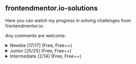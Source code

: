 ## frontendmentor.io-solutions
Here you can watch my progress in solving challenges from frontendmentor.io.

Any comments are welcome.

<details>
<summary>Newbie [17/17] (Free, Free++)</summary>

| No | Challenge | Live demo | Source |
| :---: | :--- | :---: | :--- |
| 01 | QR code component | [Live demo](https://alexkolykhalov.github.io/frontendmentor.io-solutions/newbie/qr-code-component-main/) | [Source](https://github.com/AlexKolykhalov/frontendmentor.io-solutions/tree/master/newbie/qr-code-component-main) |
| 02 | 3 column preview card component | [Live demo](https://alexkolykhalov.github.io/frontendmentor.io-solutions/newbie/3-column-preview-card-component-main/) | [Source](https://github.com/AlexKolykhalov/frontendmentor.io-solutions/tree/master/newbie/3-column-preview-card-component-main) |
| 03 | Hunddle landing page | [Live demo](https://alexkolykhalov.github.io/frontendmentor.io-solutions/newbie/huddle-landing-page-with-single-introductory-section-master/) | [Source](https://github.com/AlexKolykhalov/frontendmentor.io-solutions/tree/master/newbie/huddle-landing-page-with-single-introductory-section-master) |
| 04 | Product preview card component | [Live demo](https://alexkolykhalov.github.io/frontendmentor.io-solutions/newbie/product-preview-card-component-main/) | [Source](https://github.com/AlexKolykhalov/frontendmentor.io-solutions/tree/master/newbie/product-preview-card-component-main) |
| 05 | Single price grid component | [Live demo](https://alexkolykhalov.github.io/frontendmentor.io-solutions/newbie/single-price-grid-component-master/) | [Source](https://github.com/AlexKolykhalov/frontendmentor.io-solutions/tree/master/newbie/single-price-grid-component-master) |
| 06 | Profile card component | [Live demo](https://alexkolykhalov.github.io/frontendmentor.io-solutions/newbie/profile-card-component-main/) | [Source](https://github.com/AlexKolykhalov/frontendmentor.io-solutions/tree/master/newbie/profile-card-component-main) |
| 07 | Order summary component | [Live demo](https://alexkolykhalov.github.io/frontendmentor.io-solutions/newbie/order-summary-component-main/) | [Source](https://github.com/AlexKolykhalov/frontendmentor.io-solutions/tree/master/newbie/order-summary-component-main) |
| 08 | NFT preview card component | [Live demo](https://alexkolykhalov.github.io/frontendmentor.io-solutions/newbie/nft-preview-card-component-main/) | [Source](https://github.com/AlexKolykhalov/frontendmentor.io-solutions/tree/master/newbie/nft-preview-card-component-main) |
| 09 | Stats preview card component | [Live demo](https://alexkolykhalov.github.io/frontendmentor.io-solutions/newbie/stats-preview-card-component-main/) | [Source](https://github.com/AlexKolykhalov/frontendmentor.io-solutions/tree/master/newbie/stats-preview-card-component-main) |
| 10 | Social proof section | [Live demo](https://alexkolykhalov.github.io/frontendmentor.io-solutions/newbie/social-proof-section-master/) | [Source](https://github.com/AlexKolykhalov/frontendmentor.io-solutions/tree/master/newbie/social-proof-section-master) |
| 11 | Four card feature section | [Live demo](https://alexkolykhalov.github.io/frontendmentor.io-solutions/newbie/four-card-feature-section-master/) | [Source](https://github.com/AlexKolykhalov/frontendmentor.io-solutions/tree/master/newbie/four-card-feature-section-master) |
| 12 | Interactive rating component | [Live demo](https://alexkolykhalov.github.io/frontendmentor.io-solutions/newbie/interactive-rating-component-main/) | [Source](https://github.com/AlexKolykhalov/frontendmentor.io-solutions/tree/master/newbie/interactive-rating-component-main) |
| 13 | FAQ accordion card | [Live demo](https://alexkolykhalov.github.io/frontendmentor.io-solutions/newbie/faq-accordion-card-main/) | [Source](https://github.com/AlexKolykhalov/frontendmentor.io-solutions/tree/master/newbie/faq-accordion-card-main) |
| 14 | Article preview component | [Live demo](https://alexkolykhalov.github.io/frontendmentor.io-solutions/newbie/article-preview-component-master/) | [Source](https://github.com/AlexKolykhalov/frontendmentor.io-solutions/tree/master/newbie/article-preview-component-master) |
| 15 | Base Apparel coming soon page | [Live demo](https://alexkolykhalov.github.io/frontendmentor.io-solutions/newbie/base-apparel-coming-soon-master/) | [Source](https://github.com/AlexKolykhalov/frontendmentor.io-solutions/tree/master/newbie/base-apparel-coming-soon-master) |
| 16 | Intro component with sign up form | [Live demo](https://alexkolykhalov.github.io/frontendmentor.io-solutions/newbie/intro-component-with-signup-form-master/) | [Source](https://github.com/AlexKolykhalov/frontendmentor.io-solutions/tree/master/newbie/intro-component-with-signup-form-master) |
| 17 | Ping coming soon page | [Live demo](https://alexkolykhalov.github.io/frontendmentor.io-solutions/newbie/ping-coming-soon-page-master/) | [Source](https://github.com/AlexKolykhalov/frontendmentor.io-solutions/tree/master/newbie/ping-coming-soon-page-master) |

</details>

<details>
<summary>Junior [25/25] (Free, Free++)</summary>

| No | Challenge | Live demo | Source |
| :---: | :--- | :---: | :--- |
| 01 | News homepage | [Live demo](https://alexkolykhalov.github.io/frontendmentor.io-solutions/junior/news-homepage-main/) | [Source](https://github.com/AlexKolykhalov/frontendmentor.io-solutions/tree/master/junior/news-homepage-main) |
| 02 | Notifications page | [Live demo](https://alexkolykhalov.github.io/frontendmentor.io-solutions/junior/notifications-page-main/) | [Source](https://github.com/AlexKolykhalov/frontendmentor.io-solutions/tree/master/junior/notifications-page-main) |
| 03 | Interactive card details form | [Live demo](https://alexkolykhalov.github.io/frontendmentor.io-solutions/junior/interactive-card-details-form-main/) | [Source](https://github.com/AlexKolykhalov/frontendmentor.io-solutions/tree/master/junior/interactive-card-details-form-main) |
| 04 | Expenses chart component | [Live demo](https://alexkolykhalov.github.io/frontendmentor.io-solutions/junior/expenses-chart-component-main/) | [Source](https://github.com/AlexKolykhalov/frontendmentor.io-solutions/tree/master/junior/expenses-chart-component-main) |
| 05 | Intro section with dropdown navigation | [Live demo](https://alexkolykhalov.github.io/frontendmentor.io-solutions/junior/intro-section-with-dropdown-navigation-main/) | [Source](https://github.com/AlexKolykhalov/frontendmentor.io-solutions/tree/master/junior/intro-section-with-dropdown-navigation-main) |
| 06 | Advice generator app | [Live demo](https://alexkolykhalov.github.io/frontendmentor.io-solutions/junior/advice-generator-app-main/) | [Source](https://github.com/AlexKolykhalov/frontendmentor.io-solutions/tree/master/junior/advice-generator-app-main) |
| 07 | Time tracking dashboard | [Live demo](https://alexkolykhalov.github.io/frontendmentor.io-solutions/junior/time-tracking-dashboard-main/) | [Source](https://github.com/AlexKolykhalov/frontendmentor.io-solutions/tree/master/junior/time-tracking-dashboard-main) |
| 08 | Tip calculator app | [Live demo](https://alexkolykhalov.github.io/frontendmentor.io-solutions/junior/tip-calculator-app-main/) | [Source](https://github.com/AlexKolykhalov/frontendmentor.io-solutions/tree/master/junior/tip-calculator-app-main) |
| 09 | Sunnyside agency landing page | [Live demo](https://alexkolykhalov.github.io/frontendmentor.io-solutions/junior/sunnyside-agency-landing-page-main/) | [Source](https://github.com/AlexKolykhalov/frontendmentor.io-solutions/tree/master/junior/sunnyside-agency-landing-page-main) |
| 10 | Blogr landing page | [Live demo](https://alexkolykhalov.github.io/frontendmentor.io-solutions/junior/blogr-landing-page-main/) | [Source](https://github.com/AlexKolykhalov/frontendmentor.io-solutions/tree/master/junior/blogr-landing-page-main) |
| 11 | Crowdfunding product page | [Live demo](https://alexkolykhalov.github.io/frontendmentor.io-solutions/junior/crowdfunding-product-page-main/) | [Source](https://github.com/AlexKolykhalov/frontendmentor.io-solutions/tree/master/junior/crowdfunding-product-page-main) |
| 12 | Interactive pricing component | [Live demo](https://alexkolykhalov.github.io/frontendmentor.io-solutions/junior/interactive-pricing-component-main/) | [Source](https://github.com/AlexKolykhalov/frontendmentor.io-solutions/tree/master/junior/interactive-pricing-component-main) |
| 13 | Loopstudios landing page | [Live demo](https://alexkolykhalov.github.io/frontendmentor.io-solutions/junior/loopstudios-landing-page-main/) | [Source](https://github.com/AlexKolykhalov/frontendmentor.io-solutions/tree/master/junior/loopstudios-landing-page-main) |
| 14 | Testimonials grid section | [Live demo](https://alexkolykhalov.github.io/frontendmentor.io-solutions/junior/testimonials-grid-section-main/) | [Source](https://github.com/AlexKolykhalov/frontendmentor.io-solutions/tree/master/junior/testimonials-grid-section-main) |
| 15 | Fylo data storage component | [Live demo](https://alexkolykhalov.github.io/frontendmentor.io-solutions/junior/fylo-data-storage-component-master/) | [Source](https://github.com/AlexKolykhalov/frontendmentor.io-solutions/tree/master/junior/fylo-data-storage-component-master) |
| 16 | Coding bootcamp testimonials slider | [Live demo](https://alexkolykhalov.github.io/frontendmentor.io-solutions/junior/coding-bootcamp-testimonials-slider-master/) | [Source](https://github.com/AlexKolykhalov/frontendmentor.io-solutions/tree/master/junior/coding-bootcamp-testimonials-slider-master) |
| 17 | Social media dashboard with theme switcher | [Live demo](https://alexkolykhalov.github.io/frontendmentor.io-solutions/junior/social-media-dashboard-with-theme-switcher-master/) | [Source](https://github.com/AlexKolykhalov/frontendmentor.io-solutions/tree/master/junior/social-media-dashboard-with-theme-switcher-master) |
| 18 | Insure landing page | [Live demo](https://alexkolykhalov.github.io/frontendmentor.io-solutions/junior/insure-landing-page-master/) | [Source](https://github.com/AlexKolykhalov/frontendmentor.io-solutions/tree/master/junior/insure-landing-page-master) |
| 19 | Pricing component with toggle | [Live demo](https://alexkolykhalov.github.io/frontendmentor.io-solutions/junior/pricing-component-with-toggle-master/) | [Source](https://github.com/AlexKolykhalov/frontendmentor.io-solutions/tree/master/junior/pricing-component-with-toggle-master) |
| 20 | Project tracking intro component | [Live demo](https://alexkolykhalov.github.io/frontendmentor.io-solutions/junior/project-tracking-intro-component-master/) | [Source](https://github.com/AlexKolykhalov/frontendmentor.io-solutions/tree/master/junior/project-tracking-intro-component-master) |
| 21 | Clipboard landing page | [Live demo](https://alexkolykhalov.github.io/frontendmentor.io-solutions/junior/clipboard-landing-page-master/) | [Source](https://github.com/AlexKolykhalov/frontendmentor.io-solutions/tree/master/junior/clipboard-landing-page-master) |
| 22 | Huddle landing page with alternating feature blocks | [Live demo](https://alexkolykhalov.github.io/frontendmentor.io-solutions/junior/huddle-landing-page-with-alternating-feature-blocks-master/) | [Source](https://github.com/AlexKolykhalov/frontendmentor.io-solutions/tree/master/junior/huddle-landing-page-with-alternating-feature-blocks-master) |
| 23 | Fylo dark theme landing page | [Live demo](https://alexkolykhalov.github.io/frontendmentor.io-solutions/junior/fylo-dark-theme-landing-page-master/) | [Source](https://github.com/AlexKolykhalov/frontendmentor.io-solutions/tree/master/junior/fylo-dark-theme-landing-page-master) |
| 24 | Fylo landing page with two column | [Live demo](https://alexkolykhalov.github.io/frontendmentor.io-solutions/junior/fylo-landing-page-with-two-column-layout-master/) | [Source](https://github.com/AlexKolykhalov/frontendmentor.io-solutions/tree/master/junior/fylo-landing-page-with-two-column-layout-master) |
| 25 | Huddle landing page with curved sections | [Live demo](https://alexkolykhalov.github.io/frontendmentor.io-solutions/junior/huddle-landing-page-with-curved-sections-master/) | [Source](https://github.com/AlexKolykhalov/frontendmentor.io-solutions/tree/master/junior/huddle-landing-page-with-curved-sections-master) |
</details>

<details>
<summary>Intermediate [2/14] (Free, Free++)</summary>

| No | Challenge | Live demo | Source |
| :---: | :--- | :---: | :--- |
| 01 | Interactive comments section | [Live demo](https://alexkolykhalov.github.io/frontendmentor.io-solutions/intermediate/interactive-comments-section-main/) | [Source](https://github.com/AlexKolykhalov/frontendmentor.io-solutions/tree/master/intermediate/interactive-comments-section-main) |
| 02 | Space tourism website | [Live demo](https://alexkolykhalov.github.io/frontendmentor.io-solutions/intermediate/space-tourism-website-main/) | [Source](https://github.com/AlexKolykhalov/frontendmentor.io-solutions/tree/master/intermediate/space-tourism-website-main) |
</details>
